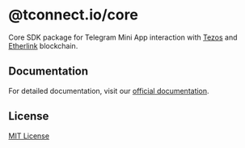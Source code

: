 # @tconnect.io/core

Core SDK package for Telegram Mini App interaction with [Tezos](https://tezos.com) and [Etherlink](https://www.etherlink.com) blockchain.

## Documentation

For detailed documentation, visit our [official documentation](https://t-connect.gitbook.io).

## License

[MIT License](./LICENSE.txt)
